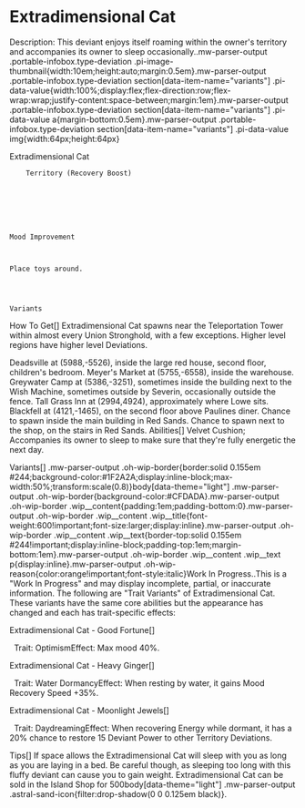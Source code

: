 # Extradimensional Cat

Description: This deviant enjoys itself roaming within the owner's territory and accompanies its owner to sleep occasionally..mw-parser-output .portable-infobox.type-deviation .pi-image-thumbnail{width:10em;height:auto;margin:0.5em}.mw-parser-output .portable-infobox.type-deviation section[data-item-name="variants"] .pi-data-value{width:100%;display:flex;flex-direction:row;flex-wrap:wrap;justify-content:space-between;margin:1em}.mw-parser-output .portable-infobox.type-deviation section[data-item-name="variants"] .pi-data-value a{margin-bottom:0.5em}.mw-parser-output .portable-infobox.type-deviation section[data-item-name="variants"] .pi-data-value img{width:64px;height:64px}

Extradimensional Cat


	
		
		
	
	


	
	
	
	
	
	
	
		Territory (Recovery Boost)
	
	
	




	Mood Improvement


	
	Place toys around.




	Variants


	
	






 	 	 	 		 			 		 		 		 	 
How To Get[]
Extradimensional Cat spawns near the Teleportation Tower within almost every Union Stronghold, with a few exceptions. Higher level regions have higher level Deviations.

Deadsville at (5988,-5526), inside the large red house, second floor, children's bedroom.
Meyer's Market at (5755,-6558), inside the warehouse.
Greywater Camp at (5386,-3251), sometimes inside the building next to the Wish Machine, sometimes outside by Severin, occasionally outside the fence.
Tall Grass Inn at (2994,4924), approximately where Lowe sits.
Blackfell at (4121,-1465), on the second floor above Paulines diner.
Chance to spawn inside the main building in Red Sands.
Chance to spawn next to the shop, on the stairs in Red Sands.
Abilities[]
Velvet Cushion; Accompanies its owner to sleep to make sure that they're fully energetic the next day.

Variants[]
.mw-parser-output .oh-wip-border{border:solid 0.155em #244;background-color:#1F2A2A;display:inline-block;max-width:50%;transform:scale(0.8)}body[data-theme="light"] .mw-parser-output .oh-wip-border{background-color:#CFDADA}.mw-parser-output .oh-wip-border .wip__content{padding:1em;padding-bottom:0}.mw-parser-output .oh-wip-border .wip__content .wip__title{font-weight:600!important;font-size:larger;display:inline}.mw-parser-output .oh-wip-border .wip__content .wip__text{border-top:solid 0.155em #244!important;display:inline-block;padding-top:1em;margin-bottom:1em}.mw-parser-output .oh-wip-border .wip__content .wip__text p{display:inline}.mw-parser-output .oh-wip-reason{color:orange!important;font-style:italic}Work In Progress..This is a "Work In Progress" and may display incomplete, partial, or inaccurate information.
The following are "Trait Variants" of Extradimensional Cat. These variants have the same core abilities but the appearance has changed and each has trait-specific effects:

Extradimensional Cat - Good Fortune[]



&#160;
Trait: OptimismEffect: Max mood 40%.

Extradimensional Cat - Heavy Ginger[]



&#160;
Trait: Water DormancyEffect: When resting by water, it gains Mood Recovery Speed +35%.

Extradimensional Cat - Moonlight Jewels[]



&#160;
Trait: DaydreamingEffect: When recovering Energy while dormant, it has a 20% chance to restore 15 Deviant Power to other Territory Deviations.




Tips[]
If space allows the Extradimensional Cat will sleep with you as long as you are laying in a bed. Be careful though, as sleeping too long with this fluffy deviant can cause you to gain weight.
Extradimensional Cat can be sold in the Island Shop for  500body[data-theme="light"] .mw-parser-output .astral-sand-icon{filter:drop-shadow(0 0 0.125em black)}.
